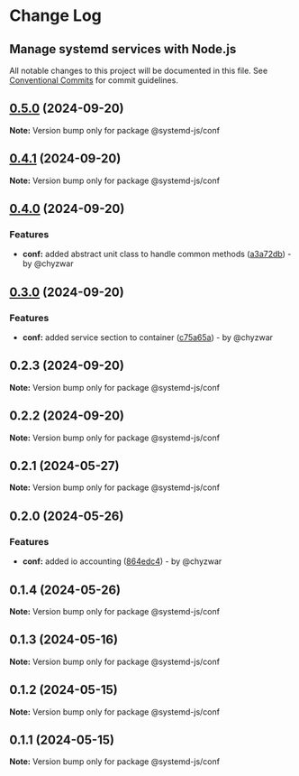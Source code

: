 # Change Log
## Manage systemd services with Node.js

All notable changes to this project will be documented in this file.
See [Conventional Commits](https://conventionalcommits.org) for commit guidelines.

## [0.5.0](https://github.com/systemd-js/systemd/compare/v0.4.1...v0.5.0) (2024-09-20)

**Note:** Version bump only for package @systemd-js/conf

## [0.4.1](https://github.com/systemd-js/systemd/compare/v0.4.0...v0.4.1) (2024-09-20)

**Note:** Version bump only for package @systemd-js/conf

## [0.4.0](https://github.com/systemd-js/systemd/compare/v0.3.0...v0.4.0) (2024-09-20)

### Features

* **conf:** added abstract unit class to handle common methods ([a3a72db](https://github.com/systemd-js/systemd/commit/a3a72db135776ed6124447cf65b8752d06562af7)) - by @chyzwar

## [0.3.0](https://github.com/systemd-js/systemd/compare/v0.2.3...v0.3.0) (2024-09-20)

### Features

* **conf:** added service section to container ([c75a65a](https://github.com/systemd-js/systemd/commit/c75a65a1cc92e6eceb0af868e5281283a26b3c06)) - by @chyzwar

## 0.2.3 (2024-09-20)

**Note:** Version bump only for package @systemd-js/conf

## 0.2.2 (2024-09-20)

**Note:** Version bump only for package @systemd-js/conf

## 0.2.1 (2024-05-27)

**Note:** Version bump only for package @systemd-js/conf

## 0.2.0 (2024-05-26)

### Features

* **conf:** added io accounting ([864edc4](https://github.com/chyzwar/systemd/commit/864edc416f5afe3cdeb29475d0e31a90f54d8aec)) - by @chyzwar

## 0.1.4 (2024-05-26)

**Note:** Version bump only for package @systemd-js/conf

## 0.1.3 (2024-05-16)

**Note:** Version bump only for package @systemd-js/conf

## 0.1.2 (2024-05-15)

**Note:** Version bump only for package @systemd-js/conf

## 0.1.1 (2024-05-15)

**Note:** Version bump only for package @systemd-js/conf
